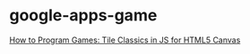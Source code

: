 # google-apps-game

[How to Program Games: Tile Classics in JS for HTML5 Canvas](https://www.udemy.com/how-to-program-games/)
